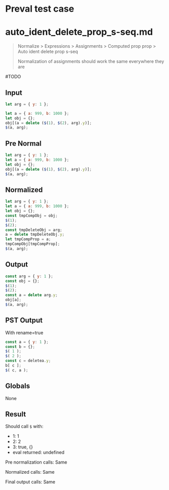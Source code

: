 # Preval test case

# auto_ident_delete_prop_s-seq.md

> Normalize > Expressions > Assignments > Computed prop prop > Auto ident delete prop s-seq
>
> Normalization of assignments should work the same everywhere they are

#TODO

## Input

`````js filename=intro
let arg = { y: 1 };

let a = { a: 999, b: 1000 };
let obj = {};
obj[(a = delete ($(1), $(2), arg).y)];
$(a, arg);
`````

## Pre Normal


`````js filename=intro
let arg = { y: 1 };
let a = { a: 999, b: 1000 };
let obj = {};
obj[(a = delete ($(1), $(2), arg).y)];
$(a, arg);
`````

## Normalized


`````js filename=intro
let arg = { y: 1 };
let a = { a: 999, b: 1000 };
let obj = {};
const tmpCompObj = obj;
$(1);
$(2);
const tmpDeleteObj = arg;
a = delete tmpDeleteObj.y;
let tmpCompProp = a;
tmpCompObj[tmpCompProp];
$(a, arg);
`````

## Output


`````js filename=intro
const arg = { y: 1 };
const obj = {};
$(1);
$(2);
const a = delete arg.y;
obj[a];
$(a, arg);
`````

## PST Output

With rename=true

`````js filename=intro
const a = { y: 1 };
const b = {};
$( 1 );
$( 2 );
const c = deletea.y;
b[ c ];
$( c, a );
`````

## Globals

None

## Result

Should call `$` with:
 - 1: 1
 - 2: 2
 - 3: true, {}
 - eval returned: undefined

Pre normalization calls: Same

Normalized calls: Same

Final output calls: Same

